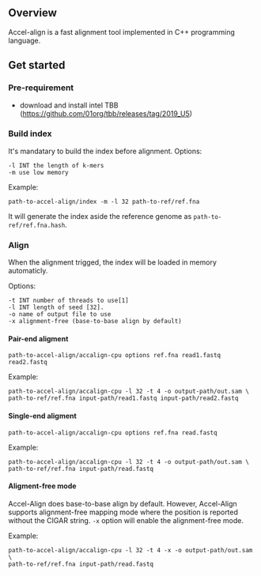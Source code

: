 ## Overview ##
Accel-align is a fast alignment tool implemented in C++ programming language.

## Get started ##

### Pre-requirement ###
- download and install intel TBB (https://github.com/01org/tbb/releases/tag/2019_U5)

### Build index ###
It's mandatary to build the index before alignment. 
Options:
```
-l INT the length of k-mers
-m use low memory
```

Example:
```
path-to-accel-align/index -m -l 32 path-to-ref/ref.fna
```
It will generate the index aside the reference genome as `path-to-ref/ref.fna.hash`.

### Align ###
When the alignment trigged, the index will be loaded in memory automaticly.

Options:
```
-t INT number of threads to use[1]
-l INT length of seed [32].
-o name of output file to use
-x alignment-free (base-to-base align by default)
```

#### Pair-end aligment #### 

``` 
path-to-accel-align/accalign-cpu options ref.fna read1.fastq read2.fastq
```

Example:
``` 
path-to-accel-align/accalign-cpu -l 32 -t 4 -o output-path/out.sam \
path-to-ref/ref.fna input-path/read1.fastq input-path/read2.fastq
``` 

#### Single-end aligment #### 

``` 
path-to-accel-align/accalign-cpu options ref.fna read.fastq
```

Example:
``` 
path-to-accel-align/accalign-cpu -l 32 -t 4 -o output-path/out.sam \
path-to-ref/ref.fna input-path/read.fastq
``` 

#### Aligment-free mode #### 
Accel-Align does base-to-base align by default. However, Accel-Align supports alignment-free mapping mode where the position is reported without the CIGAR string.
 `-x` option will enable the alignment-free mode.

Example:
``` 
path-to-accel-align/accalign-cpu -l 32 -t 4 -x -o output-path/out.sam \
path-to-ref/ref.fna input-path/read.fastq
``` 
  
